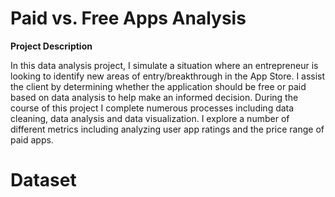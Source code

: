 # Paid vs. Free Apps Analysis
**Project Description**

In this data analysis project, I simulate a situation where an entrepreneur is looking to identify new areas of entry/breakthrough in the App Store. I assist the client by determining whether the application should be free or paid based on data analysis to help make an informed decision. During the course of this project I complete numerous processes including data cleaning, data analysis and data visualization. I explore a number of different metrics including analyzing user app ratings and the price range of paid apps.

# Dataset
